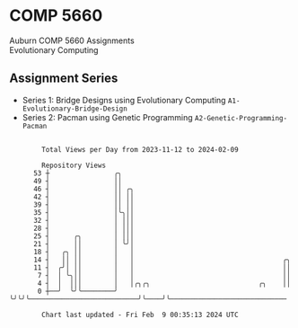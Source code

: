 # COMP 5660
Auburn COMP 5660 Assignments  
Evolutionary Computing

## Assignment Series
- Series 1: Bridge Designs using Evolutionary Computing `A1-Evolutionary-Bridge-Design`
- Series 2: Pacman using Genetic Programming `A2-Genetic-Programming-Pacman`

```

        Total Views per Day from 2023-11-12 to 2024-02-09

        Repository Views
      53 ┼                ╭╮
      49 ┤                ││
      46 ┤                ││ ╭╮
      42 ┤                ││ ││
      39 ┤                ││ ││
      35 ┤                │╰╮││
      32 ┤                │ │││
      28 ┤                │ │││
      25 ┤      ╭╮        │ │││
      21 ┤      ││        │ ╰╯│
      18 ┤   ╭╮ ││        │   │
      14 ┤   ││ ││        │   │                                     ╭╮
      11 ┤  ╭╯│ ││        │   │                                     ││
       7 ┤  │ ╰╮││        │   │                                     ││
       4 ┤  │  │││        │   │╭╮╭╮                           ╭╮    ││
       0 ┼──╯  ╰╯╰────────╯   ╰╯╰╯╰───────────────────────────╯╰────╯╰─────────────────────────────

        Chart last updated - Fri Feb  9 00:35:13 2024 UTC
        
```
